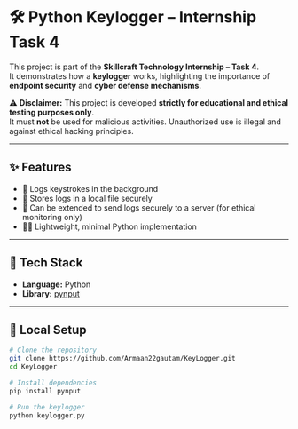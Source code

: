 # 🛠 Python Keylogger – Internship Task 4  

This project is part of the **Skillcraft Technology Internship – Task 4**.  
It demonstrates how a **keylogger** works, highlighting the importance of **endpoint security** and **cyber defense mechanisms**.  

⚠️ **Disclaimer:** This project is developed **strictly for educational and ethical testing purposes only**.  
It must **not** be used for malicious activities. Unauthorized use is illegal and against ethical hacking principles.  

---

## ✨ Features  
- 📝 Logs keystrokes in the background  
- 📂 Stores logs in a local file securely  
- 🔔 Can be extended to send logs securely to a server (for ethical monitoring only)  
- 🧑‍💻 Lightweight, minimal Python implementation  

---

## 🚀 Tech Stack  
- **Language:** Python  
- **Library:** [pynput](https://pypi.org/project/pynput/)  

---

## 🔧 Local Setup  

```bash
# Clone the repository
git clone https://github.com/Armaan22gautam/KeyLogger.git
cd KeyLogger

# Install dependencies
pip install pynput

# Run the keylogger
python keylogger.py
